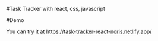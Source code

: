 #Task Tracker 
with react, css, javascript

#Demo

You can try it at https://task-tracker-react-noris.netlify.app/
